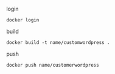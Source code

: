 login

	docker login

build

	docker build -t name/customwordpress .

push

	docker push name/customerwordpress
